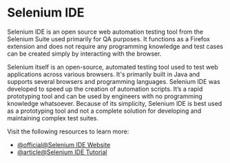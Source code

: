 # Selenium IDE

Selenium IDE is an open source web automation testing tool from the Selenium Suite used primarily for QA purposes. It functions as a Firefox extension and does not require any programming knowledge and test cases can be created simply by interacting with the browser.

Selenium itself is an open-source, automated testing tool used to test web applications across various browsers. It's primarily built in Java and supports several browsers and programming languages. Selenium IDE was developed to speed up the creation of automation scripts. It’s a rapid prototyping tool and can be used by engineers with no programming knowledge whatsoever. Because of its simplicity, Selenium IDE is best used as a prototyping tool and not a complete solution for developing and maintaining complex test suites.

Visit the following resources to learn more:

- [@official@Selenium IDE Website](https://www.selenium.dev/selenium-ide/)
- [@article@Selenium IDE Tutorial](https://www.softwaretestinghelp.com/selenium-ide-script-selenium-tutorial-3/)
